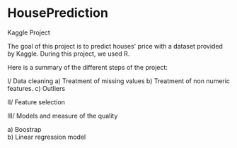 # HousePrediction
Kaggle Project

The goal of this project is to predict houses' price with a dataset provided by Kaggle. 
During this project, we used R.

Here is a summary of the different steps of the project:

I/ Data cleaning
a) Treatment of missing values
b) Treatment of non numeric features. 
c) Outliers 

II/ Feature selection 


III/ Models and measure of the quality

a) Boostrap   
b) Linear regression model 
